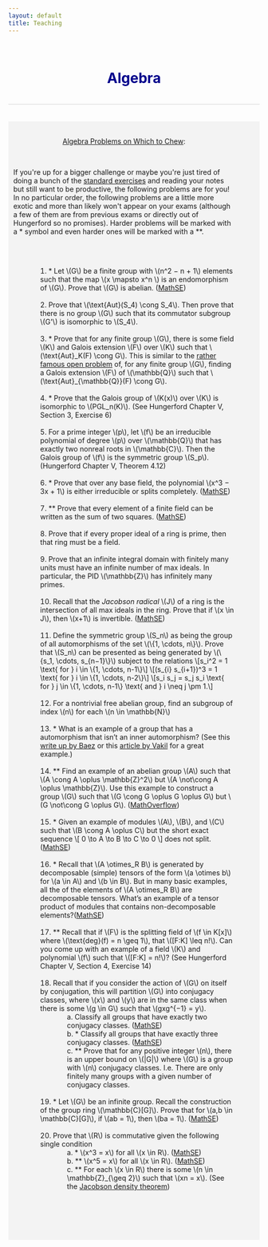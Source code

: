 ```yaml
---
layout: default
title: Teaching
---
```


<!-- Allows for LaTeX writing -->
<script type="text/javascript" async
    src="https://cdnjs.cloudflare.com/ajax/libs/mathjax/2.7.1/MathJax.js?config=TeX-AMS-MML_HTMLorMML">
</script>
<!-- <script type="text/javascript" async
    src="https://cdnjs.cloudflare.com/ajax/libs/mathjax/2.7.7/MathJax.js?config=default">
</script> -->


<br>
<h1 align=center style="color: darkblue">Algebra</h1>
<br>






<div style="border-top: 1px solid #d5d5d5"></div>
<br>
<br>
<div style="background-color: #f3f3f3; ">
    <br/>
    <style>
        table, th, td { border: 1px solid black; border-collapse: collapse; background: #ffffff; margin-top: 50px; margin-bottom:50px; }
        th, td { padding: 10px; }
    </style>
    <div align=center style="margin-left:10px; margin-right:50px;">
        <p><u>Algebra Problems on Which to Chew</u>:</p><br>
        <div align=left>
            <p>If you're up for a bigger challenge or maybe you're just tired of doing a bunch of the <a href="/test/fun/">standard exercises</a> and reading your notes but still want to be productive, the following problems are for you! In no particular order, the following problems are a little more exotic and more than likely won't appear on your exams (although a few of them are from previous exams or directly out of Hungerford so no promises). Harder problems will be marked with a * symbol and even harder ones will be marked with a **.</p>
            <br>
        </div>
        <br>
        <ol align=left style="list-style-position: inside; margin-left:30px;">
            <li>* Let \(G\) be a finite group with \(n^2 − n + 1\) elements such that the map \(x \mapsto x^n \) is an endomorphism of \(G\). Prove that \(G\) is abelian. (<a href="https://math.stackexchange.com/questions/2054292/prove-that-a-group-with-n2-n-1-elements-such-that-fx-xn-is-an-endom">MathSE</a>)</li><br>
            <li>Prove that \(\text{Aut}(S_4) \cong S_4\). Then prove that there is no group \(G\) such that its commutator subgroup \(G'\) is isomorphic to \(S_4\).</li><br>
            <li>* Prove that for any finite group \(G\), there is some field \(K\) and Galois extension \(F\) over \(K\) such that \(\text{Aut}_K(F) \cong G\). This is similar to the <a href="https://en.wikipedia.org/wiki/Inverse_Galois_problem">rather famous open problem</a> of, for any finite group \(G\), finding a Galois extension \(F\) of \(\mathbb{Q}\) such that \(\text{Aut}_{\mathbb{Q}}(F) \cong G\).</li><br>
            <li>* Prove that the Galois group of \(K(x)\) over \(K\) is isomorphic to \(PGL_n(K)\). (See Hungerford Chapter V, Section 3, Exercise 6)</li><br>
            <li>For a prime integer \(p\), let \(f\) be an irreducible polynomial of degree \(p\) over \(\mathbb{Q}\) that has exactly two nonreal roots in \(\mathbb{C}\). Then the Galois group of \(f\) is the symmetric group \(S_p\). (Hungerford Chapter V, Theorem 4.12)</li><br>
            <li>* Prove that over any base field, the polynomial \(x^3 − 3x + 1\) is either irreducible or splits completely. (<a href="https://math.stackexchange.com/questions/26477/irreducibility-and-splitting-fields">MathSE</a>)</li><br>
            <li>** Prove that every element of a finite field can be written as the sum of two squares. (<a href="https://math.stackexchange.com/questions/1266433/squares-in-a-finite-field">MathSE</a>)</li><br>
            <li>Prove that if every proper ideal of a ring is prime, then that ring must be a field.</li><br>
            <li>Prove that an infinite integral domain with finitely many units must have an infinite number of max ideals. In particular, the PID \(\mathbb{Z}\) has infinitely many primes.</li><br>
            <li>Recall that the <i>Jacobson radical </i> \(J\) of a ring is the intersection of all max ideals in the ring. Prove that if \(x \in J\), then \(x+1\) is invertible. (<a href="https://math.stackexchange.com/questions/2049229/an-elementary-property-of-jacobson-radical-if-a-in-j-then-1-a-is-invertib">MathSE</a>)</li><br>
            <li>Define the symmetric group \(S_n\) as being the group of all automorphisms of the set \(\{1, \cdots, n\}\). Prove that \(S_n\) can be presented as being generated by \(\{s_1, \cdots, s_{n−1}\}\) subject to the relations \[s_i^2 = 1 \text{ for } i \in \{1, \cdots, n-1\}\] \[(s_{i} s_{i+1})^3 = 1 \text{ for } i \in \{1, \cdots, n-2\}\] \[s_i s_j = s_j s_i \text{ for } j \in \{1, \cdots, n-1\} \text{ and } i \neq j \pm 1.\]</li><br>
            <li>For a nontrivial free abelian group, find an subgroup of index \(n\) for each \(n \in \mathbb{N}\)</li><br>
            <li>* What is an example of a group that has a automorphism that isn’t an inner automorphism? (See this <a href="https://math.ucr.edu/home/baez/six.html">write up by Baez</a> or this <a href="http://math.stanford.edu/~vakil/files/sixjan2308.pdf">article by Vakil</a> for a great example.)</li><br>
            <li>** Find an example of an abelian group \(A\) such that \(A \cong A \oplus \mathbb{Z}^2\) but \(A \not\cong A \oplus \mathbb{Z}\). Use this example to construct a group \(G\) such that \(G \cong G \oplus G \oplus G\) but \(G \not\cong G \oplus G\). (<a href="https://mathoverflow.net/questions/218113/a-is-isomorphic-to-a-oplus-mathbbz2-but-not-to-a-oplus-mathbbz">MathOverflow</a>)</li><br>
            <li>* Given an example of modules \(A\), \(B\), and \(C\) such that \(B \cong A \oplus C\) but the short exact sequence \[ 0 \to A \to B \to C \to 0 \] does not split. (<a href="https://math.stackexchange.com/questions/135444/a-nonsplit-short-exact-sequence-of-abelian-groups-with-b-cong-a-oplus-c">MathSE</a>)</li><br>
            <li>* Recall that \(A \otimes_R B\) is generated by decomposable (simple) tensors of the form \(a \otimes b\) for \(a \in A\) and \(b \in B\). But in many basic examples, all the of the elements of \(A \otimes_R B\) are decomposable tensors. What’s an example of a tensor product of modules that contains non-decomposable elements?(<a href="https://math.stackexchange.com/questions/1645612/example-of-a-tensor-product-of-modules-with-non-decomposable-elements">MathSE</a>)</li><br>
            <li>** Recall that if \(F\) is the splitting field of \(f \in K[x]\) where \(\text{deg}(f) = n \geq 1\), that \([F:K] \leq n!\). Can you come up with an example of a field \(K\) and polynomial \(f\) such that \([F:K] = n!\)? (See Hungerford Chapter V, Section 4, Exercise 14)</li><br>
            <li>Recall that if you consider the action of \(G\) on itself by conjugation, this will partition \(G\) into conjugacy classes, where \(x\) and \(y\) are in the same class when there is some \(g \in G\) such that \(gxg^{−1} = y\).
                <ol type="a" style="list-style-position: inside; margin-left:30px;">
                    <li>Classify all groups that have exactly two conjugacy classes. (<a href="https://math.stackexchange.com/questions/52350/finite-groups-with-exactly-n-conjugacy-classes-n-2-3">MathSE</a>)</li>
                    <li>* Classify all groups that have exactly three conjugacy classes. (<a href="https://math.stackexchange.com/questions/52350/finite-groups-with-exactly-n-conjugacy-classes-n-2-3">MathSE</a>)</li>
                    <li>** Prove that for any positive integer \(n\), there is an upper bound on \(|G|\) where \(G\) is a group with \(n\) conjugacy classes. I.e. There are only finitely many groups with a given number of conjugacy classes.</li>
                </ol></li><br>
            <li>* Let \(G\) be an infinite group. Recall the construction of the group ring \(\mathbb{C}[G]\). Prove that for \(a,b \in \mathbb{C}[G]\), if \(ab = 1\), then \(ba = 1\). (<a href="https://math.stackexchange.com/questions/2874319/reference-for-kaplanskys-proof-that-in-mathbbcg-ab-1-implies-ba-1">MathSE</a>)</li><br>
            <li>Prove that \(R\) is commutative given the following single condition
                <ol type="a" style="list-style-position: inside; margin-left:30px;">
                    <li>* \(x^3 = x\)  for all \(x \in R\). (<a href="https://math.stackexchange.com/questions/67148/if-a3-a-for-all-a-in-a-ring-r-then-r-is-commutative">MathSE</a>)</li>
                    <li>** \(x^5 = x\) for all \(x \in R\). (<a href="https://math.stackexchange.com/questions/942189/rings-with-a5-a-are-commutative">MathSE</a>)</li>
                    <li>** For each \(x \in R\) there is some \(n \in \mathbb{Z}_{\geq 2}\) such that \(xn = x\). (See the <a href="https://en.wikipedia.org/wiki/Jacobson_density_theorem">Jacobson density theorem</a>)</li>
                </ol></li><br>
        </ol>
        <br>
        <br>
    </div>
    <br>
    <br>
</div>


<br clear="all" />